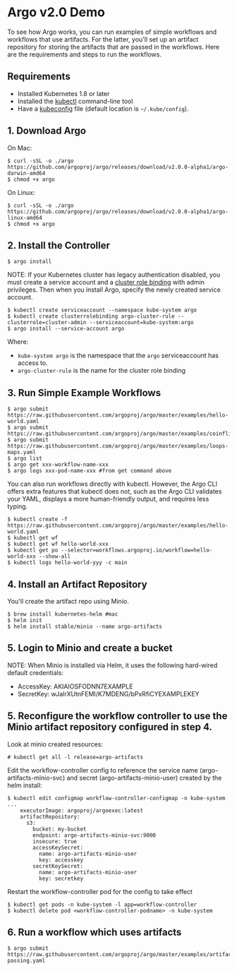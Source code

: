 # Argo v2.0 Demo

To see how Argo works, you can run examples of simple workflows and workflows that use artifacts. For the latter, you'll set up an artifact repository for storing the artifacts that are passed in the workflows. Here are the requirements and steps to run the workflows.

## Requirements
* Installed Kubernetes 1.8 or later
* Installed the [kubectl](https://kubernetes.io/docs/tasks/tools/install-kubectl/) command-line tool
* Have a [kubeconfig](https://kubernetes.io/docs/tasks/access-application-cluster/configure-access-multiple-clusters/) file (default location is `~/.kube/config`).

## 1. Download Argo

On Mac:
```
$ curl -sSL -o ./argo https://github.com/argoproj/argo/releases/download/v2.0.0-alpha1/argo-darwin-amd64
$ chmod +x argo 
```
On Linux:
```
$ curl -sSL -o ./argo https://github.com/argoproj/argo/releases/download/v2.0.0-alpha1/argo-linux-amd64
$ chmod +x argo 
```

## 2. Install the Controller
```
$ argo install
```

 NOTE: If your Kubernetes cluster has legacy authentication disabled, you must create a service account and a [cluster role binding](https://kubernetes.io/docs/admin/authorization/rbac/#kubectl-create-clusterrolebinding) with admin privileges. Then when you install Argo, specify the newly created service account. 

```
$ kubectl create serviceaccount --namespace kube-system argo
$ kubectl create clusterrolebinding argo-cluster-rule --clusterrole=cluster-admin --serviceaccount=kube-system:argo
$ argo install --service-account argo
```
 Where:
 
 * `kube-system argo` is the namespace that the `argo` serviceaccount has access to.
 * `argo-cluster-rule` is the name for the cluster role binding
 
 
## 3. Run Simple Example Workflows
```
$ argo submit https://raw.githubusercontent.com/argoproj/argo/master/examples/hello-world.yaml
$ argo submit https://raw.githubusercontent.com/argoproj/argo/master/examples/coinflip.yaml
$ argo submit https://raw.githubusercontent.com/argoproj/argo/master/examples/loops-maps.yaml
$ argo list
$ argo get xxx-workflow-name-xxx
$ argo logs xxx-pod-name-xxx #from get command above
```

You can also run workflows directly with kubectl. However, the Argo CLI offers extra features that kubectl does not, such as the Argo CLI validates your YAML, displays a more human-friendly output, and requires less typing.
```
$ kubectl create -f https://raw.githubusercontent.com/argoproj/argo/master/examples/hello-world.yaml
$ kubectl get wf
$ kubectl get wf hello-world-xxx
$ kubectl get po --selector=workflows.argoproj.io/workflow=hello-world-xxx --show-all
$ kubectl logs hello-world-yyy -c main
```

## 4. Install an Artifact Repository

You'll create the artifact repo using Minio.
```
$ brew install kubernetes-helm #mac
$ helm init
$ helm install stable/minio --name argo-artifacts
```
## 5. Login to Minio and create a bucket

NOTE: When Minio is installed via Helm, it uses the following hard-wired default credentials:
* AccessKey: AKIAIOSFODNN7EXAMPLE
* SecretKey: wJalrXUtnFEMI/K7MDENG/bPxRfiCYEXAMPLEKEY

## 5. Reconfigure the workflow controller to use the Minio artifact repository configured in step 4.
Look at minio created resources:
```
# kubectl get all -l release=argo-artifacts
```
Edit the workflow-controller config to reference the service name (argo-artifacts-minio-svc) and secret (argo-artifacts-minio-user) created by the helm install:
```
$ kubectl edit configmap workflow-controller-configmap -n kube-system
...
    executorImage: argoproj/argoexec:latest
    artifactRepository:
      s3:
        bucket: my-bucket
        endpoint: argo-artifacts-minio-svc:9000
        insecure: true
        accessKeySecret:
          name: argo-artifacts-minio-user
          key: accesskey
        secretKeySecret:
          name: argo-artifacts-minio-user
          key: secretkey
```

Restart the workflow-controller pod for the config to take effect
```
$ kubectl get pods -n kube-system -l app=workflow-controller
$ kubectl delete pod <workflow-controller-podname> -n kube-system
```

## 6. Run a workflow which uses artifacts
```
$ argo submit https://raw.githubusercontent.com/argoproj/argo/master/examples/artifact-passing.yaml
```
